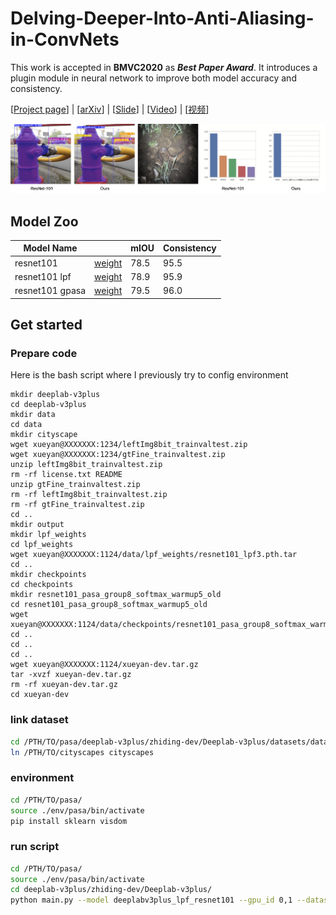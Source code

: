 # Delving-Deeper-Into-Anti-Aliasing-in-ConvNets

This work is accepted in **BMVC2020** as ***Best Paper Award***. It introduces a plugin module in neural network to improve both model accuracy and consistency.

\[[Project page](https://maureenzou.github.io/ddac/)\] | \[[arXiv](https://maureenzou.github.io/ddac/)\] | \[[Slide](https://drive.google.com/file/d/1rX_LRfLCwr3nbX3jmpdKlz9L2S8GrrHS/view?usp=sharing)\] | \[[Video](https://www.youtube.com/watch?v=R8eSs6Cljvc)\] | \[[视频](https://www.bilibili.com/video/BV1aD4y127MF/)\]

![alt text](images/tittle.gif)

## Model Zoo

| Model Name                       |            | mIOU | Consistency |
|----------------------------------|------------|-----------|-------------|
| resnet101 | [weight](https://drive.google.com/file/d/1Ls7_u9WStbYcTToI6fscJdk8Tr1kupEn/view?usp=sharing) | 78.5      | 95.5        |
| resnet101 lpf | [weight](https://drive.google.com/file/d/1QMf38efAS8Ddiz-WL-y6ltlPwIuTXoaA/view?usp=sharing) | 78.9      | 95.9        |
| resnet101 gpasa | [weight](https://drive.google.com/file/d/1zSKZMhLJKCQRjyFZTXsMxPF47RJoRhYo/view?usp=sharing) | 79.5      | 96.0        |


## Get started

### Prepare code
Here is the bash script where I previously try to config environment
```
mkdir deeplab-v3plus
cd deeplab-v3plus
mkdir data
cd data
mkdir cityscape
wget xueyan@XXXXXXX:1234/leftImg8bit_trainvaltest.zip
wget xueyan@XXXXXXX:1234/gtFine_trainvaltest.zip
unzip leftImg8bit_trainvaltest.zip
rm -rf license.txt README
unzip gtFine_trainvaltest.zip
rm -rf leftImg8bit_trainvaltest.zip
rm -rf gtFine_trainvaltest.zip
cd ..
mkdir output
mkdir lpf_weights
cd lpf_weights
wget xueyan@XXXXXXX:1124/data/lpf_weights/resnet101_lpf3.pth.tar
cd ..
mkdir checkpoints
cd checkpoints
mkdir resnet101_pasa_group8_softmax_warmup5_old
cd resnet101_pasa_group8_softmax_warmup5_old
wget xueyan@XXXXXXX:1124/data/checkpoints/resnet101_pasa_group8_softmax_warmup5_old/model_best.pth.tar
cd ..
cd ..
cd ..
wget xueyan@XXXXXXX:1124/xueyan-dev.tar.gz
tar -xvzf xueyan-dev.tar.gz
rm -rf xueyan-dev.tar.gz
cd xueyan-dev
```

### link dataset

```bash
cd /PTH/TO/pasa/deeplab-v3plus/zhiding-dev/Deeplab-v3plus/datasets/data/
ln /PTH/TO/cityscapes cityscapes
```

### environment
```bash
cd /PTH/TO/pasa/
source ./env/pasa/bin/activate
pip install sklearn visdom
```

### run script

```bash
cd /PTH/TO/pasa/
source ./env/pasa/bin/activate
cd deeplab-v3plus/zhiding-dev/Deeplab-v3plus/
python main.py --model deeplabv3plus_lpf_resnet101 --gpu_id 0,1 --dataset cityscapes --year 2012_aug --crop_val --lr 0.00875 --crop_size 768 --batch_size 14 --warmup_iter 8000 --total_itrs 80000 --output_stride 16 -f 3 --out-dir ../../data/output/deeplabv3plus_lpf_resnet101_warmup_8000_80000_cityscape
```
